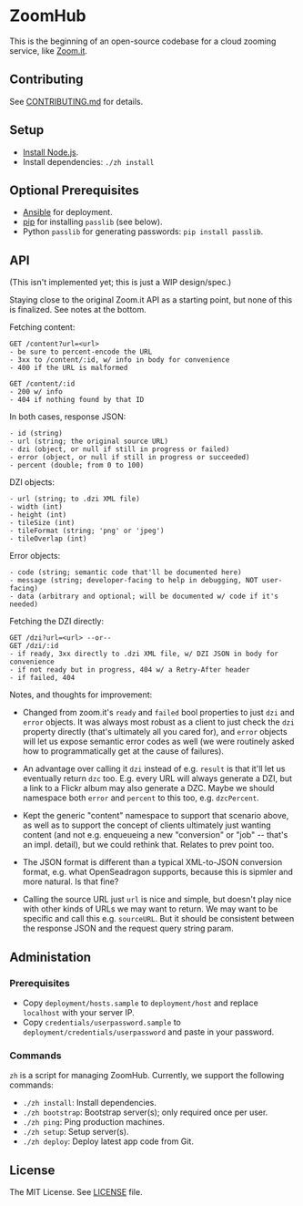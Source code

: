 # ZoomHub

This is the beginning of an open-source codebase for a cloud zooming service,
like [Zoom.it].


## Contributing

See [CONTRIBUTING.md] for details.


## Setup

-   [Install Node.js][node-installation].
-   Install dependencies: `./zh install`


## Optional Prerequisites

-   [Ansible][ansible-installation] for deployment.
-   [pip] for installing `passlib` (see below).
-   Python `passlib` for generating passwords: `pip install passlib`.


## API

(This isn't implemented yet; this is just a WIP design/spec.)

Staying close to the original Zoom.it API as a starting point, but none of
this is finalized. See notes at the bottom.

Fetching content:

```
GET /content?url=<url>
- be sure to percent-encode the URL
- 3xx to /content/:id, w/ info in body for convenience
- 400 if the URL is malformed
```

```
GET /content/:id
- 200 w/ info
- 404 if nothing found by that ID
```

In both cases, response JSON:

```
- id (string)
- url (string; the original source URL)
- dzi (object, or null if still in progress or failed)
- error (object, or null if still in progress or succeeded)
- percent (double; from 0 to 100)
```

DZI objects:

```
- url (string; to .dzi XML file)
- width (int)
- height (int)
- tileSize (int)
- tileFormat (string; 'png' or 'jpeg')
- tileOverlap (int)
```

Error objects:

```
- code (string; semantic code that'll be documented here)
- message (string; developer-facing to help in debugging, NOT user-facing)
- data (arbitrary and optional; will be documented w/ code if it's needed)
```

Fetching the DZI directly:

```
GET /dzi?url=<url> --or--
GET /dzi/:id
- if ready, 3xx directly to .dzi XML file, w/ DZI JSON in body for convenience
- if not ready but in progress, 404 w/ a Retry-After header
- if failed, 404
```

Notes, and thoughts for improvement:

- Changed from zoom.it's `ready` and `failed` bool properties to just `dzi`
  and `error` objects. It was always most robust as a client to just check
  the `dzi` property directly (that's ultimately all you cared for), and
  `error` objects will let us expose semantic error codes as well (we were
  routinely asked how to programmatically get at the cause of failures).

- An advantage over calling it `dzi` instead of e.g. `result` is that it'll
  let us eventually return `dzc` too. E.g. every URL will always generate a
  DZI, but a link to a Flickr album may also generate a DZC. Maybe we should
  namespace both `error` and `percent` to this too, e.g. `dzcPercent`.

- Kept the generic "content" namespace to support that scenario above, as
  well as to support the concept of clients ultimately just wanting content
  (and not e.g. enqueueing a new "conversion" or "job" -- that's an impl.
  detail), but we could rethink that. Relates to prev point too.

- The JSON format is different than a typical XML-to-JSON conversion format,
  e.g. what OpenSeadragon supports, because this is sipmler and more natural.
  Is that fine?

- Calling the source URL just `url` is nice and simple, but doesn't play nice
  with other kinds of URLs we may want to return. We may want to be specific
  and call this e.g. `sourceURL`. But it should be consistent between the
  response JSON and the request query string param.


## Administation

### Prerequisites

-   Copy `deployment/hosts.sample` to `deployment/host` and replace
    `localhost` with your server IP.
-   Copy `credentials/userpassword.sample` to
    `deployment/credentials/userpassword` and paste in your password.

### Commands

`zh` is a script for managing ZoomHub. Currently, we support the following
commands:

-   `./zh install`: Install dependencies.
-   `./zh bootstrap`: Bootstrap server(s); only required once per user.
-   `./zh ping`: Ping production machines.
-   `./zh setup`: Setup server(s).
-   `./zh deploy`: Deploy latest app code from Git.

## License

The MIT License. See [LICENSE][] file.



[ansible-installation]: http://www.ansibleworks.com/docs/intro_installation.html
[CONTRIBUTING.md]: CONTRIBUTING.md
[LICENSE]: LICENSE
[node-installation]: http://nodejs.org/download/
[pip]: https://pypi.python.org/pypi/pip
[Zoom.it]: http://zoom.it/
